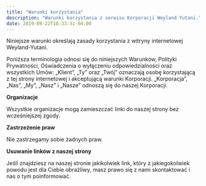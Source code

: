 ```yaml
---
title: "Warunki korzystania"
description: "Warunki korzystania z serwisu Korporacji Weyland Yutani."
date: 2019-09-22T16:33:31-04:00
---
```


Niniejsze warunki określają zasady korzystania z witryny internetowej Weyland-Yutani.

Poniższa terminologia odnosi się do niniejszych Warunków, Polityki Prywatności, Oświadczenia o wyłączeniu odpowiedzialności oraz wszystkich Umów: „Klient”, „Ty” oraz „Twój” oznaczają osobę korzystającą z tej strony internetowej i akceptującą warunki Korporacji. „Korporacja”, „Nas”, „My”, „Nasz” i „Nasze” odnoszą się do naszej Korporacji.

**Organizacje**

Wszystkie organizacje mogą zamieszczać linki do naszej strony bez wcześniejszej zgody.

**Zastrzeżenie praw**

Nie zastrzegamy sobie żadnych praw.

**Usuwanie linków z naszej strony**

Jeśli znajdziesz na naszej stronie jakikolwiek link, który z jakiegokolwiek powodu jest dla Ciebie obraźliwy, masz prawo się z nami skontaktować i nas o tym poinformować.
